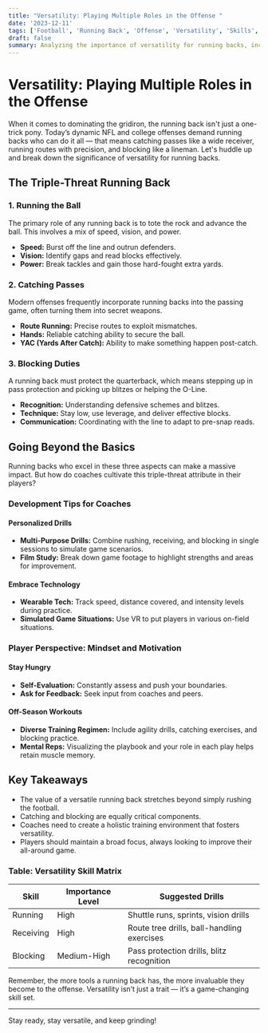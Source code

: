 ```yaml
--- 
title: "Versatility: Playing Multiple Roles in the Offense "
date: '2023-12-11'
tags: ['Football', 'Running Back', 'Offense', 'Versatility', 'Skills', 'Player Growth', 'Coaching', 'Tips', 'Strategy']
draft: false 
summary: Analyzing the importance of versatility for running backs, including running, receiving, and blocking responsibilities.
--- 
```


# Versatility: Playing Multiple Roles in the Offense

When it comes to dominating the gridiron, the running back isn't just a one-trick pony. Today’s dynamic NFL and college offenses demand running backs who can do it all — that means catching passes like a wide receiver, running routes with precision, and blocking like a lineman. Let's huddle up and break down the significance of versatility for running backs.

## The Triple-Threat Running Back

### 1. Running the Ball

The primary role of any running back is to tote the rock and advance the ball. This involves a mix of speed, vision, and power.

- **Speed:** Burst off the line and outrun defenders.
- **Vision:** Identify gaps and read blocks effectively.
- **Power:** Break tackles and gain those hard-fought extra yards.

### 2. Catching Passes

Modern offenses frequently incorporate running backs into the passing game, often turning them into secret weapons.

- **Route Running:** Precise routes to exploit mismatches.
- **Hands:** Reliable catching ability to secure the ball.
- **YAC (Yards After Catch):** Ability to make something happen post-catch.

### 3. Blocking Duties

A running back must protect the quarterback, which means stepping up in pass protection and picking up blitzes or helping the O-Line.

- **Recognition:** Understanding defensive schemes and blitzes.
- **Technique:** Stay low, use leverage, and deliver effective blocks.
- **Communication:** Coordinating with the line to adapt to pre-snap reads.

## Going Beyond the Basics

Running backs who excel in these three aspects can make a massive impact. But how do coaches cultivate this triple-threat attribute in their players?

### Development Tips for Coaches

#### Personalized Drills
- **Multi-Purpose Drills:** Combine rushing, receiving, and blocking in single sessions to simulate game scenarios.
- **Film Study:** Break down game footage to highlight strengths and areas for improvement.

#### Embrace Technology
- **Wearable Tech:** Track speed, distance covered, and intensity levels during practice.
- **Simulated Game Situations:** Use VR to put players in various on-field situations.

### Player Perspective: Mindset and Motivation

#### Stay Hungry
- **Self-Evaluation:** Constantly assess and push your boundaries.
- **Ask for Feedback:** Seek input from coaches and peers.

#### Off-Season Workouts
- **Diverse Training Regimen:** Include agility drills, catching exercises, and blocking practice.
- **Mental Reps:** Visualizing the playbook and your role in each play helps retain muscle memory.

## Key Takeaways

- The value of a versatile running back stretches beyond simply rushing the football.
- Catching and blocking are equally critical components.
- Coaches need to create a holistic training environment that fosters versatility.
- Players should maintain a broad focus, always looking to improve their all-around game.

### Table: Versatility Skill Matrix

| Skill          | Importance Level | Suggested Drills                               |
| -------------- | ---------------- | --------------------------------------------- |
| Running        | High             | Shuttle runs, sprints, vision drills           |
| Receiving      | High             | Route tree drills, ball-handling exercises     |
| Blocking       | Medium-High      | Pass protection drills, blitz recognition      |

Remember, the more tools a running back has, the more invaluable they become to the offense. Versatility isn’t just a trait — it’s a game-changing skill set.

---

Stay ready, stay versatile, and keep grinding!

```